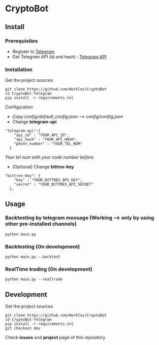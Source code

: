 # CryptoBot

## Install
### Prerequisites
- Register to [Telegram](https://telegram.org)
- Get Telegram API (id and hash) : [Telegram API](https://core.telegram.org/api/obtaining_api_id)

### Installation
Get the project sources
```
git clone https://github.com/Herklos/CryptoBot
cd CryptoBot-Telegram
pip install -r requirements.txt
```
Configuration<br>
- *Copy config/default_config.json --> config/config.json*
- Change **telegram-api**
```
"telegram-api":{
    "api_id" : "YOUR_API_ID",
    "api_hash" : "YOUR_API_HASH",
    "phone_number" : "YOUR_TEL_NUM"
  }
```
*Your tel num with your code number before.*
- (Optional) Change **bittrex-key**
```
"bittrex-key": {
    "key" : "YOUR_BITTREX_API_KEY",
    "secret" : "YOUR_BITTREX_API_SECRET"
  },
```

## Usage
### Backtesting by telegram message (Working --> only by using other pre-installed channels)
```
python main.py
```
### Backtesting (On development)
```
python main.py --backtest
```
### RealTime trading (On development)
```
python main.py --realtrade
```

## Development
Get the project sources
```
git clone https://github.com/Herklos/CryptoBot
cd CryptoBot-Telegram
pip install -r requirements.txt
git checkout dev
```

Check **issues** and **project** page of this repository.

